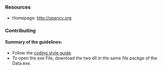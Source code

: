 ## 

### Resources

* Homepage: <http://opencv.org>

### Contributing

#### Summary of the guidelines:

* Follow the [coding style guide](https://github.com/opencv/opencv/wiki/Coding_Style_Guide).
* To open the exe File, download the two dll in the same file packge of the Data.exe.

